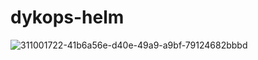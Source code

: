 # dykops-helm

![311001722-41b6a56e-d40e-49a9-a9bf-79124682bbbd](https://github.com/kwx4957/dykops-helm/assets/33277725/ba5528fe-451c-44ea-b94e-9752e771d896)
